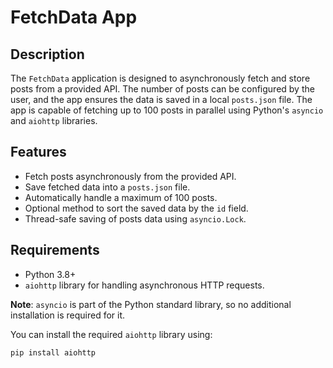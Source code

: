 # FetchData App

## Description

The `FetchData` application is designed to asynchronously fetch and store posts from a provided API. The number of posts can be configured by the user, and the app ensures the data is saved in a local `posts.json` file. The app is capable of fetching up to 100 posts in parallel using Python's `asyncio` and `aiohttp` libraries.

## Features

- Fetch posts asynchronously from the provided API.
- Save fetched data into a `posts.json` file.
- Automatically handle a maximum of 100 posts.
- Optional method to sort the saved data by the `id` field.
- Thread-safe saving of posts data using `asyncio.Lock`.

## Requirements

- Python 3.8+
- `aiohttp` library for handling asynchronous HTTP requests.

**Note**: `asyncio` is part of the Python standard library, so no additional installation is required for it.

You can install the required `aiohttp` library using:
```bash
pip install aiohttp

